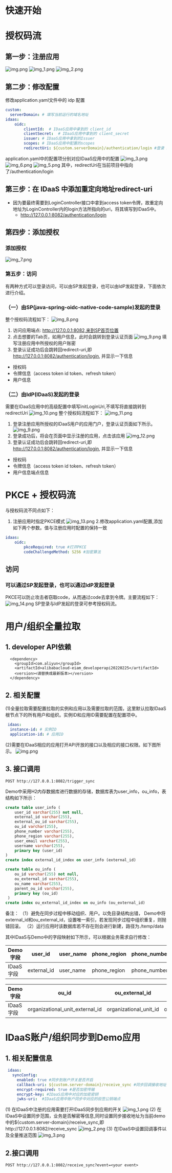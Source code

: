 # 快速开始
# 授权码流
## 第一步：注册应用
![img.png](src/main/resources/static/img/img.png)
![img_1.png](src/main/resources/static/img/img_1.png)
![img_2.png](src/main/resources/static/img/img_2.png)
## 第二步：修改配置
修改application.yaml文件中的 idp 配置
```yaml
custom:
  serverDomain: # 填写当前运行的域名地址
idaas:
    oidc:   
        clientId:  # IDaaS应用中拿到的 client_id
        clientSecret:  # IDaaS应用中拿到的 client_secret
        issuer: # IDaaS应用中拿到的Issuer
        scopes: # IDaaS应用中配置的scopes
        redirectUri: ${custom.serverDomain}/authentication/login #登录 Redirect URI
```
application.yaml中的配置项分别对应IDaaS应用中的配置
![img_3.png](src/main/resources/static/img/img_3.png)
![img_6.png](src/main/resources/static/img/img_6.png)
![img_5.png](src/main/resources/static/img/img_5.png)
其中，redirectUri在当前项目中指向了/authentication/login
## 第三步：在 IDaaS 中添加重定向地址redirect-uri
- 因为要最终需要到LoginController接口中拿到access token令牌，故重定向地址为LoginController内的login方法所指向的uri，将其填写到IDaaS中。
  - http://127.0.0.1:8082/authentication/login

## 第四步：添加授权
### 添加授权
![img_7.png](src/main/resources/static/img/img_7.png)
### 第五步：访问
 有两种方式可以登录访问，可以由SP发起登录，也可以由IdP发起登录，下面依次进行介绍。
### （一）由SP(java-spring-oidc-native-code-sample)发起的登录
整个授权码流程如下：
![img_8.png](src/main/resources/static/img/img_8.png)
1. 访问应用端点: http://127.0.0.1:8082,来到SP首页位置
2. 点击想要的Tab页，如用户信息，此时会跳转到登录认证页面
![img_9.png](src/main/resources/static/img/img_9.png)
填写注册应用中所授权的用户账密
4. 登录认证成功后会跳转回redirect-uri,即 http://127.0.0.1:8082/authentication/login, 并显示一下信息
- 授权码
- 令牌信息（access token id token、refresh token）
- 用户信息
### （二）由IdP(IDaaS)发起的登录
需要在IDaaS应用中的高级配置中填写initLoginUri,不填写将直接跳转到redirectUri
![img_10.png](src/main/resources/static/img/img_10.png)
整个授权码流程如下：
![img_11.png](src/main/resources/static/img/img_11.png)
1. 登录注册应用所授权的IDaaS用户的应用门户，登录认证页面如下所示。
![img_9.png](src/main/resources/static/img/img_9.png)
3. 登录成功后，将会在页面中显示注册的应用，点击该应用
![img_12.png](src/main/resources/static/img/img_12.png)
4. 登录认证成功后会跳转回redirect-uri,即 http://127.0.0.1:8082/authentication/login, 并显示一下信息
- 授权码
- 令牌信息（access token id token、refresh token）
- 用户信息端点信息

# PKCE + 授权码流
与授权码流不同点如下：
1. 注册应用时指定PKCE模式
![img_13.png](src/main/resources/static/img/img_13.png)
2.修改application.yaml配置,添加如下两个参数。值与注册应用时配置的保持一致
```yaml
idaas:
    oidc:
        pkceRequired: true #打开PKCE
        codeChallengeMethod: S256 #加密算法
```
## 访问
### 可以通过SP发起登录，也可以通过IdP发起登录
PKCE可以防止攻击者窃取code，从而通过code去拿到令牌。主要流程如下：
![img_14.png](src/main/resources/static/img/img_14.png)
SP登录与IdP发起的登录可参考授权码流。

# 用户/组织全量拉取
## 1. developer API依赖
```pom
  <dependency>
    <groupId>com.aliyun</groupId>
    <artifactId>alibabacloud-eiam_developerapi20220225</artifactId>
    <version><请替换成最新版本></version>
  </dependency>
```
## 2. 相关配置
(1)全量拉取需要配置拉取的实例和应用以及需要拉取的范围，这里默认拉取IDaaS根节点下的所有用户和组织。实例ID和应用ID需要配置在配置项中。
```yaml
 idaas:
  instance-id: # 实例ID
  application-id: # 应用ID
```
(2)需要在IDaaS相应的应用打开API开放的接口以及相应的接口权限。如下图所示。
![img.png](src/main/resources/static/img/img_16.png)
## 3. 接口调用
```http request
POST http://127.0.0.1:8082/trigger_sync
```
Demo中采用H2内存数据库进行数据的存储，数据库表为user_info，ou_info，表结构如下所示：
```sql
create table user_info (
    user_id varchar(255) not null, 
    external_id varchar(255), 
    external_ou_id varchar(255), 
    ou_id varchar(255), 
    phone_number varchar(255), 
    phone_region varchar(255), 
    user_email varchar(255), 
    username varchar(255), 
    primary key (user_id)
)
create index external_id_index on user_info (external_id)

create table ou_info (
    ou_id varchar(255) not null, 
    ou_external_id varchar(255), 
    ou_name varchar(255), 
    parent_ou_id varchar(255), 
    primary key (ou_id)
 )
create index ou_external_id_index on ou_info (ou_external_id)
```
备注：
（1）避免在同步过程中移动组织、用户。以免目录结构出错， Demo中将external_id和ou_external_id，设置唯一索引，若发现同步过程中组织重复，则抛错回滚。
（2）运行应用时该数据库若不存在则会进行新建，路径为./temp/data

其中IDaaS与Demo中的字段映射如下所示，可以根据业务需求自行修改：

| Demo字段  | user_id      | user_name              | phone_region|  phone_number | user_email | external_id | external_ou_id         |
|---------|--------------|------------------------|----------------------------|---------------|------------|--------------|------------------------|
| IDaaS字段 |    external_id   | user_name|phone_region| phone_number  | email        | user_id    | organizational_unit_id |



| Demo字段  | ou_id                           | ou_external_id              | ou_name                  | parent_ou_id | 
|---------|---------------------------------|------------------------|--------------------------|--------------|
| IDaaS字段 | organizational_unit_external_id | organizational_unit_id| organizational_unit_name | parent_id    |

# IDaaS账户/组织同步到Demo应用
## 1.  相关配置信息
```yaml
 idaas:
   syncConfig:
     enabled: true #同步到账户开关是否开启
     callback-uri: ${custom.server-domain}/receive_sync #同步回调接收地址
     encrypt-required: true #是否加密传输
     encrypt-key: #IDaaS应用中对应的加密密钥
     jwks-uri:  #IDaaS应用中账户同步中对应的验签公钥端点

```
(1) 在IDaaS中注册的应用需要打开IDaaS同步到应用的开关
![img_1.png](src/main/resources/static/img/img_17.png)
(2) 在IDaaS中设置同步范围，业务是否解密等信息,同时设置同步接收地址为当前demo中的${custom.server-domain}/receive_sync,即http://127.0.0.1:8082/receive_sync
![img_2.png](src/main/resources/static/img/img_18.png)
(3) 在IDaaS中设置回调事件以及全量推送范围
![img_3.png](src/main/resources/static/img/img_19.png)
## 2.接口调用
```http request
POST http://127.0.0.1:8082/receive_sync?event=<your event>
```
